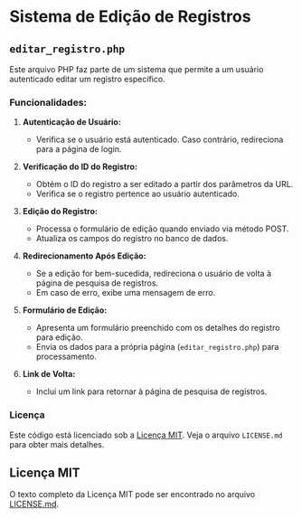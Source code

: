 # Sistema de Edição de Registros

## `editar_registro.php`

Este arquivo PHP faz parte de um sistema que permite a um usuário autenticado editar um registro específico.

### Funcionalidades:

1. **Autenticação de Usuário:**
   - Verifica se o usuário está autenticado. Caso contrário, redireciona para a página de login.

2. **Verificação do ID do Registro:**
   - Obtém o ID do registro a ser editado a partir dos parâmetros da URL.
   - Verifica se o registro pertence ao usuário autenticado.

3. **Edição do Registro:**
   - Processa o formulário de edição quando enviado via método POST.
   - Atualiza os campos do registro no banco de dados.

4. **Redirecionamento Após Edição:**
   - Se a edição for bem-sucedida, redireciona o usuário de volta à página de pesquisa de registros.
   - Em caso de erro, exibe uma mensagem de erro.

5. **Formulário de Edição:**
   - Apresenta um formulário preenchido com os detalhes do registro para edição.
   - Envia os dados para a própria página (`editar_registro.php`) para processamento.

6. **Link de Volta:**
   - Inclui um link para retornar à página de pesquisa de registros.

### Licença

Este código está licenciado sob a [Licença MIT](https://opensource.org/licenses/MIT). Veja o arquivo `LICENSE.md` para obter mais detalhes.


## Licença MIT

O texto completo da Licença MIT pode ser encontrado no arquivo [LICENSE.md](LICENSE.md).
